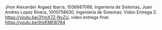 Jhon Alexander Argaez Ibarra, 1036687066, Ingenieria de Sistemas, Juan Andres Lopez Rivera, 1000758630, Ingeniería de Sistemas. Video Entrega 2: https://youtu.be/3YmX7Z-NvZU, video entrega final: https://youtu.be/lHzEME8l764

